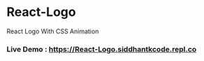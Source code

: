 # React-Logo

React Logo With CSS Animation 

### Live Demo : https://React-Logo.siddhantkcode.repl.co

